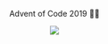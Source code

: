 <div align="center">
  <p>
    Advent of Code 2019 🎄🌟
  </p>

<img class="gif" src="https://media.giphy.com/media/11EjiLDatd0syA/giphy.gif" >

</div>

  
